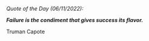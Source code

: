*Quote of the Day (06/11/2022):*

_**Failure is the condiment that gives success its flavor.**_

Truman Capote